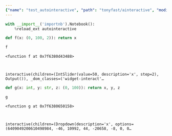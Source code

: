 ```yaml
---
{"name": "test_autointeractive", "path": "tonyfast/ainteractive", "modified_date": "November 14, 2019"}
---
```

```python
with __import__('importnb').Notebook():
    %reload_ext autointeractive
```


```python
def f(x: (0, 100, 2)): return x
```


```python
f
```

    <function f at 0x7f6380d43488>



    interactive(children=(IntSlider(value=50, description='x', step=2), Output()), _dom_classes=('widget-interact'…



```python
def g(x: int, y: str, z: (0, 100)): return x, y, z
```


```python
g
```

    <function g at 0x7f6380650158>



    interactive(children=(Dropdown(description='x', options=(6409049200610498984, -46, 10992, 44, -20658, -8, 0, 0…

